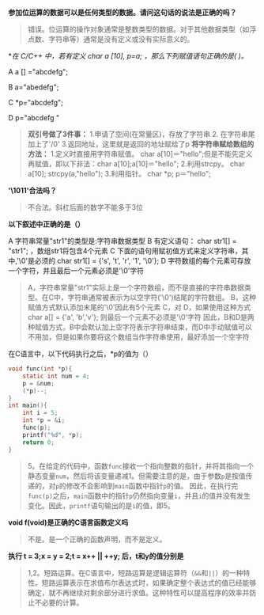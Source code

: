 **参加位运算的数据可以是任何类型的数据。请问这句话的说法是正确的吗？**

> 错误。位运算的操作对象通常是整数类型的数据。对于其他数据类型（如浮点数、字符串等）通常是没有定义或没有实际意义的。

**在 C/C++ 中，若有定义 char a [10], *p=a; ，那么下列赋值语句正确的是( )。**  

A a [] ="abcdefg";

B a="abedefg";

C *p="abcdefg";

D p="abcdefg "

> **双引号做了3件事：**
>  1.申请了空间(在常量区)，存放了字符串
>   2. 在字符串尾加上了'/0'
>   3.返回地址，这里就是返回的地址赋给了p
> **将字符串赋给数组的方法：**
> 1.定义时直接用字符串赋值。 char a[10]＝"hello";但是不能先定义再赋值，即以下非法：char a[10];a[10]＝"hello"; 
> 2.利用strcpy。 char a[10]; strcpy(a,"hello"); 
> 3.利用指针。 char *p; p＝"hello";  

**'\1011'合法吗？**

> 不合法。斜杠后面的数字不能多于3位

**以下叙述中正确的是（）**

A 字符串常量"str1"的类型是:字符串数据类型
B 有定义语句： char str1[] = "str1"; ，数组str1将包含4个元素
C 下面的语句用赋初值方式来定义字符串，其中,'\0'是必须的 char str1[] = {'s', 't', 'r', '1', '\0'};
D 字符数组的每个元素可存放一个字符，并且最后一个元素必须是'\0'字符

> A，字符串常量"str1"实际上是一个字符数组，而不是直接的字符串数据类型。在C中，字符串通常被表示为以空字符('\0')结尾的字符数组。
> B，这种赋值方式默认添加末尾的'\0'因此有5个元素
> C，对
> D，如果使用这种方式 char a[] = {'a', 'b','v'}; 则最后一个元素不必须是'\0'字符
> 因此，B和D是两种赋值方式，B中会默认加上空字符表示字符串结束，而D中手动赋值可以不用加，但是如果你要将这个数组当作字符串使用，最好添加一个空字符

在C语言中，以下代码执行之后，*p的值为（）
```c
void func(int *p){
    static int num = 4;
    p = &num;
    (*p)--;
}
int main(){
    int i = 5;
    int *p = &i;
    func(p);
    printf("%d", *p);
    return 0;
}
```

> 5。在给定的代码中，函数`func`接收一个指向整数的指针，并将其指向一个静态变量`num`，然后将该变量递减1。但需要注意的是，由于参数`p`是按值传递的，对`p`的修改不会影响到`main`函数中指针`p`的值。
> 因此，在执行完`func(p)`之后，`main`函数中的指针`p`仍然指向变量`i`，并且`i`的值并没有发生变化。因此，`printf`语句输出的是`i`的值，即5。

**void f(void)是正确的C语言函数定义吗**

> 不是。是一个正确的函数声明，而不是定义。

**执行 t = 3;x = y = 2;t = x++ || ++y; 后，t和y的值分别是**

> 1,2。短路运算。在C语言中，短路运算是逻辑运算符（`&&`和`||`）的一种特性。短路运算表示在求值布尔表达式时，如果确定整个表达式的值已经能够确定，就不再继续对剩余部分进行求值。这种特性可以提高程序的效率并防止不必要的计算。


